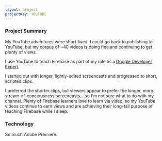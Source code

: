 ```yaml
---
layout: project
projectKey: YOUTUBE
---
```


### Project Summary

My YouTube adventures were short-lived. I could go back to publishing to YouTube, but my corpus of ~40 videos is doing fine and continuing to get plenty of views.

I use YouTube to teach Firebase as part of my role as a [Google Developer Expert](https://developers.google.com/community/experts/directory/profile/profile-chris_esplin).

I started out with longer, lightly-edited screencasts and progressed to short, scripted clips.

I preferred the shorter clips, but viewers appear to prefer the longer, more stream-of-conciousness screencasts... so I'm not sure what to do with my channel. Plenty of Firebase learners love to learn via video, so my YouTube videos continue to earn views and are achieving their long-tail purpose of teaching Firebase while I sleep.

### Technology

So much Adobe Premiere.
